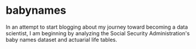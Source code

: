# babynames
In an attempt to start blogging about my journey toward becoming a data scientist, I am beginning by analyzing the Social Security Administration's baby names dataset and actuarial life tables.
